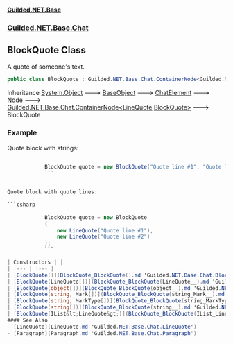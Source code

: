 #### [Guilded.NET.Base](Guilded_NET_Base.md 'Guilded.NET.Base')
### [Guilded.NET.Base.Chat](Guilded_NET_Base.md#Guilded_NET_Base_Chat 'Guilded.NET.Base.Chat')
## BlockQuote Class
A quote of someone's text.  
```csharp
public class BlockQuote : Guilded.NET.Base.Chat.ContainerNode<Guilded.NET.Base.Chat.LineQuote, Guilded.NET.Base.Chat.BlockQuote>
```

Inheritance [System.Object](https://docs.microsoft.com/en-us/dotnet/api/System.Object 'System.Object') &#129106; [BaseObject](BaseObject.md 'Guilded.NET.Base.BaseObject') &#129106; [ChatElement](ChatElement.md 'Guilded.NET.Base.Chat.ChatElement') &#129106; [Node](Node.md 'Guilded.NET.Base.Chat.Node') &#129106; [Guilded.NET.Base.Chat.ContainerNode&lt;](ContainerNode_T_R_.md 'Guilded.NET.Base.Chat.ContainerNode&lt;T,R&gt;')[LineQuote](LineQuote.md 'Guilded.NET.Base.Chat.LineQuote')[,](ContainerNode_T_R_.md 'Guilded.NET.Base.Chat.ContainerNode&lt;T,R&gt;')[BlockQuote](BlockQuote.md 'Guilded.NET.Base.Chat.BlockQuote')[&gt;](ContainerNode_T_R_.md 'Guilded.NET.Base.Chat.ContainerNode&lt;T,R&gt;') &#129106; BlockQuote  
### Example
Quote block with strings:

```csharp
  
            BlockQuote quote = new BlockQuote("Quote line #1", "Quote line #2");  
            ```


Quote block with quote lines:

```csharp
  
            BlockQuote quote = new BlockQuote  
            (  
                new LineQuote("Quote line #1"),  
                new LineQuote("Quote line #2")  
            );  
            ```

| Constructors | |
| :--- | :--- |
| [BlockQuote()](BlockQuote_BlockQuote().md 'Guilded.NET.Base.Chat.BlockQuote.BlockQuote()') | A quote of someone's text.<br/> |
| [BlockQuote(LineQuote[])](BlockQuote_BlockQuote(LineQuote__).md 'Guilded.NET.Base.Chat.BlockQuote.BlockQuote(Guilded.NET.Base.Chat.LineQuote[])') | A quote of someone's text.<br/> |
| [BlockQuote(object[])](BlockQuote_BlockQuote(object__).md 'Guilded.NET.Base.Chat.BlockQuote.BlockQuote(object[])') | A quote of someone's text.<br/> |
| [BlockQuote(string, Mark[])](BlockQuote_BlockQuote(string_Mark__).md 'Guilded.NET.Base.Chat.BlockQuote.BlockQuote(string, Guilded.NET.Base.Chat.Mark[])') | A quote of someone's text.<br/> |
| [BlockQuote(string, MarkType[])](BlockQuote_BlockQuote(string_MarkType__).md 'Guilded.NET.Base.Chat.BlockQuote.BlockQuote(string, Guilded.NET.Base.Chat.MarkType[])') | A quote of someone's text.<br/> |
| [BlockQuote(string[])](BlockQuote_BlockQuote(string__).md 'Guilded.NET.Base.Chat.BlockQuote.BlockQuote(string[])') | A quote of someone's text.<br/> |
| [BlockQuote(IList&lt;LineQuote&gt;)](BlockQuote_BlockQuote(IList_LineQuote_).md 'Guilded.NET.Base.Chat.BlockQuote.BlockQuote(System.Collections.Generic.IList&lt;Guilded.NET.Base.Chat.LineQuote&gt;)') | A quote of someone's text.<br/> |
#### See Also
- [LineQuote](LineQuote.md 'Guilded.NET.Base.Chat.LineQuote')
- [Paragraph](Paragraph.md 'Guilded.NET.Base.Chat.Paragraph')
